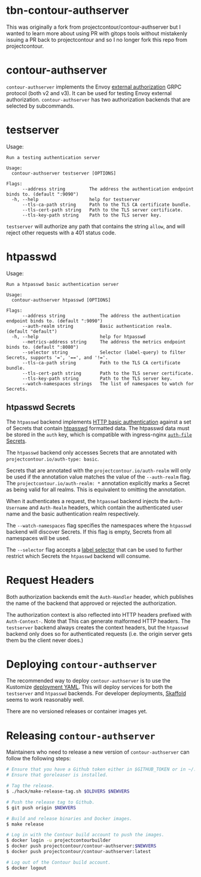 # tbn-contour-authserver
This was originally a fork from projectcontour/contour-authserver but I wanted to learn more about using PR with gitops tools without mistakenly issuing a PR back to projectcontour and so I no longer fork this repo from projectcontour.

# contour-authserver

`contour-authserver` implements the Envoy [external authorization][4]
GRPC protocol (both v2 and v3). It can be used for testing Envoy
external authorization. `contour-authserver` has two authorization
backends that are selected by subcommands.

# testserver

Usage:

```
Run a testing authentication server

Usage:
  contour-authserver testserver [OPTIONS]

Flags:
      --address string         The address the authentication endpoint binds to. (default ":9090")
  -h, --help                   help for testserver
      --tls-ca-path string     Path to the TLS CA certificate bundle.
      --tls-cert-path string   Path to the TLS server certificate.
      --tls-key-path string    Path to the TLS server key.
```

`testserver` will authorize any path that contains the string
`allow`, and will reject other requests with a 401 status code.

# htpasswd

Usage:

```
Run a htpasswd basic authentication server

Usage:
  contour-authserver htpasswd [OPTIONS]

Flags:
      --address string             The address the authentication endpoint binds to. (default ":9090")
      --auth-realm string          Basic authentication realm. (default "default")
  -h, --help                       help for htpasswd
      --metrics-address string     The address the metrics endpoint binds to. (default ":8080")
      --selector string            Selector (label-query) to filter Secrets, supports '=', '==', and '!='.
      --tls-ca-path string         Path to the TLS CA certificate bundle.
      --tls-cert-path string       Path to the TLS server certificate.
      --tls-key-path string        Path to the TLS server key.
      --watch-namespaces strings   The list of namespaces to watch for Secrets.
```

## htpasswd Secrets

The `htpasswd` backend implements [HTTP basic authentication][3]
against a set of Secrets that contain [htpasswd][1] formatted data.
The htpasswd data must be stored in the `auth` key, which is compatible
with ingress-nginx [`auth-file` Secrets][2].

The `htpasswd` backend only accesses Secrets that are
annotated with `projectcontour.io/auth-type: basic`.

Secrets that are annotated with the `projectcontour.io/auth-realm`
will only be used if the annotation value matches the value of the
`--auth-realm` flag.
The `projectcontour.io/auth-realm: *` annotation explicitly marks
a Secret as being valid for all realms.
This is equivalent to omitting the annotation.

When it authenticates a request, the `htpasswd` backend injects the
`Auth-Username` and  `Auth-Realm` headers, which contain the
authenticated user name and the basic authentication realm respectively.

The `--watch-namespaces` flag specifies the namespaces where the
`htpasswd` backend will discover Secrets.
If this flag is empty, Secrets from all namespaces will be used.

The `--selector` flag accepts a [label selector][5] that can be
used to further restrict which Secrets the `htpasswd` backend will consume.

# Request Headers

Both authorization backends emit the `Auth-Handler` header, which
publishes the name of the backend that approved or rejected the
authorization.

The authorization context is also reflected into HTTP headers
prefixed with `Auth-Context-`. Note that This can generate malformed
HTTP headers. The `testserver` backend always creates the context
headers, but the `htpasswd` backend only does so for authenticated
requests (i.e. the origin server gets them bu the client never
does.)

# Deploying `contour-authserver`

The recommended way to deploy `contour-authserver` is to use the Kustomize
[deployment YAML](./config/default). This will deploy services for both
the `testserver` and `htpasswd` backends. For developer deployments,
[Skaffold](https://skaffold.dev/) seems to work reasonably well.

There are no versioned releases or container images yet.

# Releasing `contour-authserver`

Maintainers who need to release a new version of `contour-authserver`
can follow the following steps:

```bash
# Ensure that you have a Github token either in $GITHUB_TOKEN or in ~/.config/goreleaser/github_token.
# Ensure that goreleaser is installed.

# Tag the release.
$ ./hack/make-release-tag.sh $OLDVERS $NEWVERS

# Push the release tag to Github.
$ git push origin $NEWVERS

# Build and release binaries and Docker images.
$ make release

# Log in with the Contour build account to push the images.
$ docker login -u projectcontourbuilder
$ docker push projectcontour/contour-authserver:$NEWVERS
$ docker push projectcontour/contour-authserver:latest

# Log out of the Contour build account.
$ docker logout
```

[1]: https://httpd.apache.org/docs/current/programs/htpasswd.html
[2]: https://kubernetes.github.io/ingress-nginx/user-guide/nginx-configuration/annotations/#authentication
[3]: https://tools.ietf.org/html/rfc7617
[4]: https://www.envoyproxy.io/docs/envoy/latest/intro/arch_overview/security/ext_authz_filter
[5]: https://kubernetes.io/docs/concepts/overview/working-with-objects/labels/#label-selectors
